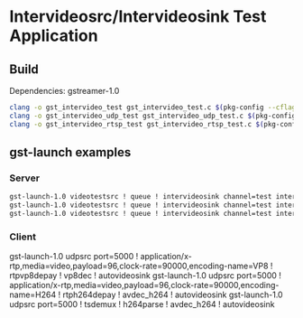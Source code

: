 # Intervideosrc/Intervideosink Test Application

## Build
Dependencies: gstreamer-1.0

``` sh
clang -o gst_intervideo_test gst_intervideo_test.c $(pkg-config --cflags --libs gstreamer-1.0)
clang -o gst_intervideo_udp_test gst_intervideo_udp_test.c $(pkg-config --cflags --libs gstreamer-1.0)
clang -o gst_intervideo_rtsp_test gst_intervideo_rtsp_test.c $(pkg-config --cflags --libs gstreamer-1.0 gstreamer-rtsp-server-1.0)
```

## gst-launch examples

### Server
``` sh
gst-launch-1.0 videotestsrc ! queue ! intervideosink channel=test intervideosrc channel=test ! queue ! videoconvert ! vp8enc ! rtpvp8pay ! udpsink host=127.0.0.1 port=5000
gst-launch-1.0 videotestsrc ! queue ! intervideosink channel=test intervideosrc channel=test ! queue ! videoconvert ! x264enc ! rtph264pay ! udpsink host=127.0.0.1 port=5000
gst-launch-1.0 videotestsrc ! queue ! intervideosink channel=test intervideosrc channel=test ! queue ! videoconvert ! x264enc ! mpegtsmux ! udpsink host=127.0.0.1 port=5000
```

### Client
gst-launch-1.0 udpsrc port=5000 ! application/x-rtp,media=video,payload=96,clock-rate=90000,encoding-name=VP8 ! rtpvp8depay ! vp8dec ! autovideosink
gst-launch-1.0 udpsrc port=5000 ! application/x-rtp,media=video,payload=96,clock-rate=90000,encoding-name=H264 ! rtph264depay ! avdec_h264 ! autovideosink
gst-launch-1.0 udpsrc port=5000 ! tsdemux ! h264parse ! avdec_h264 ! autovideosink
